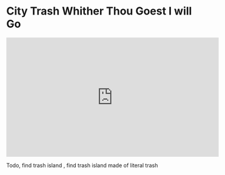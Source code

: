 # City Trash Whither Thou Goest I will Go

<iframe width="560" height="315" src="https://www.youtube.com/embed/S758wEniU0c?si=i8Su_4Bqhse1xxmz" title="YouTube video player" frameborder="0" allow="accelerometer; autoplay; clipboard-write; encrypted-media; gyroscope; picture-in-picture; web-share" referrerpolicy="strict-origin-when-cross-origin" allowfullscreen></iframe>

Todo,  find trash island , find trash island made of literal trash
